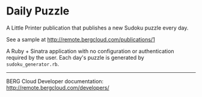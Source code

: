 # Daily Puzzle

A Little Printer publication that publishes a new Sudoku puzzle every day.

See a sample at http://remote.bergcloud.com/publications/1

A Ruby + Sinatra application with no configuration or authentication required by the user. Each day's puzzle is generated by `sudoku_generator.rb`.

----

BERG Cloud Developer documentation: http://remote.bergcloud.com/developers/
